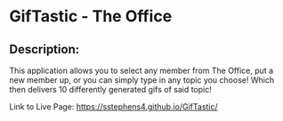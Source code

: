 # GifTastic - The Office 

## Description:
This application allows you to select any member from The Office, put a new member up, or you can simply type in any topic you choose! Which then delivers 10 differently generated gifs of said topic! 

Link to Live Page: https://sstephens4.github.io/GifTastic/
